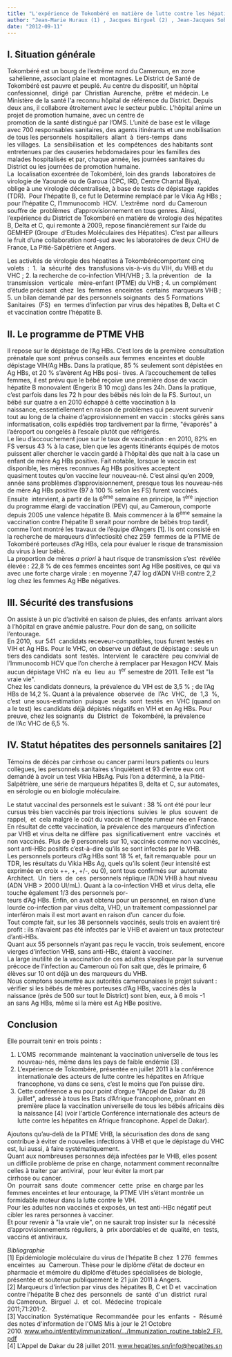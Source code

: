 ```yaml
---
title: "L'expérience de Tokombéré en matière de lutte contre les hépatites"
author: "Jean-Marie Huraux (1) , Jacques Birguel (2) , Jean-Jacques Sobnangou (3), Amélie Rameau (4), Vincent Thibault (1), Françoise Lunel (4) . (1) DETIV ERI UMPC, Service de Virologie, Hôpital Pitié-Salpêtrière, Paris, France. (2) Laboratoire de l’Hôpital privé catholique de Tokombéré, Cameroun. (3) Service de Santé publique du District de Tokombéré, Cameroun. (4) Laboratoire de Virologie, CHU d’Angers, France."
date: "2012-09-11"
---
```


## I. Situation générale

Tokombéré est un bourg de l’extrême nord du Cameroun, en zone  sahélienne, associant plaine et  montagnes. Le District de Santé de Tokombéré est pauvre et peuplé. Au centre du dispositif, un hôpital confessionnel,  dirigé  par  Christian  Aurenche,  prêtre  et médecin. Le Ministère de la santé l'a reconnu hôpital de référence du District. Depuis deux ans, il collabore étroitement avec le secteur public. L’hôpital anime un projet de promotion humaine, avec un centre de  
promotion de la santé distingué par l’OMS. L’unité de base est le village avec 700 responsables sanitaires, des agents itinérants et une mobilisation de tous les personnels  hospitaliers  allant  à  tiers-temps  dans  les villages.  La  sensibilisation  et  les  compétences  des habitants sont entretenues par des causeries hebdomadaires pour les familles des malades hospitalisés et par, chaque année, les journées sanitaires du District ou les journées de promotion humaine.  
La  localisation excentrée de Tokombéré, loin des grands  laboratoires de virologie de Yaoundé ou de Garoua (CPC, IRD, Centre Chantal Biya), oblige à une virologie décentralisée, à base de tests de dépistage  rapides  (TDR).  Pour l’hépatite B, ce fut le Determine remplacé par le Vikia Ag HBs ; pour l’hépatite C, l’Immunocomb  HCV.  L’extrême  nord  du Cameroun souffre de  problèmes  d’approvisionnement en tous genres. Ainsi, l’expérience du District de Tokombéré en matière de virologie des hépatites B, Delta et C, qui remonte à 2009, repose financièrement sur l’aide du  GEMHEP (Groupe  d’Etudes Moléculaires des Hépatites). C’est par ailleurs le fruit d’une collaboration nord-sud avec les laboratoires de deux CHU de France, La Pitié-Salpêtrière et Angers.

Les activités de virologie des hépatites à Tokombérécomportent cinq  volets  :  1.  la  sécurité  des  transfusions vis-à-vis du VIH, du VHB et du VHC ; 2. la recherche de co-infection VIH/VHB ; 3. la prévention   de   la   transmission   verticale   mère-enfant (PTME) du VHB ; 4. un complément d’étude précisant  chez  les  femmes  enceintes  certains  marqueurs VHB ; 5. un bilan demandé par des personnels soignants  des 5 Formations  Sanitaires  (FS)  en  termes d’infection par virus des hépatites B, Delta et C et vaccination contre l’hépatite B.

## II. Le programme de PTME VHB

Il repose sur le dépistage de l’Ag HBs. C’est lors de la première  consultation prénatale que sont  prévus conseils aux femmes  enceintes et double  dépistage VIH/Ag HBs. Dans la pratique, 85 % seulement sont dépistées en Ag HBs, et 20 % s’avèrent Ag HBs posi- tives. A l’accouchement de telles femmes, il est prévu que le bébé reçoive une première dose de vaccin hépatite B monovalent (Engerix B 10 mcg) dans les 24h. Dans la pratique, c’est parfois dans les 72 h pour des bébés nés loin de la FS. Surtout, un bébé sur quatre a en 2010 échappé à cette vaccination à la naissance, essentiellement en raison de problèmes qui peuvent survenir tout au long de la chaine d’approvisionnement en vaccin : stocks gérés sans informatisation, colis expédiés trop tardivement par la firme, "évaporés" à l’aéroport ou congelés à l’escale plutôt que réfrigérés.  
Le lieu d’accouchement joue sur le taux de vaccination : en 2010, 82% en FS versus 43 % à la case, bien que les agents itinérants équipés de motos puissent aller chercher le vaccin gardé à l’hôpital dès que nait à la case un enfant de mère Ag HBs positive. Fait notable, lorsque le vaccin est disponible, les mères reconnues Ag HBs positives acceptent quasiment toutes qu’on vaccine leur nouveau-né. C’est ainsi qu’en 2009, année sans problèmes d’approvisionnement, presque tous les nouveau-nés de mère Ag HBs positive (97 à 100 % selon les FS) furent vaccinés.  
Ensuite  intervient, à partir de la 6<sup>ème</sup> semaine en principe, la 1<sup>ère</sup> injection du programme élargi de vaccination (PEV) qui, au Cameroun, comporte depuis 2005 une valence hépatite B. Mais commencer à la 6<sup>ème</sup> semaine la vaccination contre l’hépatite B serait pour nombre de bébés trop tardif, comme l’ont montré les travaux de l’équipe d’Angers [1]. Ils ont consisté en la recherche de marqueurs d’infectiosité chez 259  femmes de la PTME de Tokombéré porteuses d’Ag HBs, cela pour évaluer le risque de transmission du virus à leur bébé.  
La proportion de mères _a priori_ à haut risque de transmission s’est  révélée élevée : 22,8 % de ces femmes enceintes sont Ag HBe positives, ce qui va avec une forte charge virale : en moyenne 7,47 log d’ADN VHB contre 2,2 log chez les femmes Ag HBe négatives.

## III. Sécurité des transfusions

On assiste à un pic d’activité en saison de pluies, des enfants  arrivant alors à l’hôpital en grave anémie palustre. Pour don de sang, on sollicite l’entourage.  
En 2010,  sur 541  candidats receveur-compatibles, tous furent testés en VIH et Ag HBs. Pour le VHC, on observe un défaut de dépistage : seuls un tiers des candidats  sont  testés.  Intervient  le  caractère  peu convivial de l’Immunocomb HCV que l’on cherche à remplacer par Hexagon HCV. Mais aucun dépistage VHC  n’a  eu  lieu  au  1<sup>er</sup> semestre de 2011. Telle est "la vraie vie".  
Chez les candidats donneurs, la prévalence du VIH est de 3,5 % ; de l’Ag HBs de 14,2 %. Quant à la prévalence  observée  de  l’Ac  VHC,  de  1,3  %,  c’est  une sous-estimation  puisque  seuls  sont  testés  en  VHC (quand on a le test) les candidats déjà dépistés négatifs en VIH et en Ag HBs. Pour preuve, chez les soignants  du  District  de  Tokombéré, la prévalence de l’Ac VHC de 6,5 %.

## IV. Statut hépatites des personnels sanitaires [2]

Témoins de décès par cirrhose ou cancer parmi leurs patients ou leurs collègues, les personnels sanitaires s’inquiètent et 93 d’entre eux ont demandé à avoir un test Vikia HBsAg. Puis l’on a déterminé, à la Pitié-Salpêtrière, une série de marqueurs hépatites B, delta et C, sur automates, en sérologie ou en biologie moléculaire.

Le statut vaccinal des personnels est le suivant : 38 % ont été pour leur cursus très bien vaccinés par trois injections  suivies  le  plus  souvent  de  rappel,  et  cela malgré le coût du vaccin et l’inepte rumeur née en France. En résultat de cette vaccination, la prévalence des marqueurs d’infection par VHB et virus delta ne diffère  pas  significativement  entre  vaccinés  et  non vaccinés. Plus de 9 personnels sur 10, vaccinés comme non vaccinés, sont anti-HBc positifs c’est-à-dire qu’ils se sont infectés par le VHB.  
Les personnels porteurs d’Ag HBs sont 18 % et, fait remarquable  pour un TDR, les résultats du Vikia HBs Ag, quels qu’ils soient (leur intensité est exprimée en croix ++, +, +/-, ou 0), sont tous confirmés sur  automate  Architect.  Un  tiers  de  ces  personnels réplique l’ADN VHB à haut niveau (ADN VHB > 2000 UI/mL). Quant à la co-infection VHB et virus delta, elle touche également 1/3 des personnels por-  
teurs d’Ag HBs. Enfin, on avait obtenu pour un personnel, en raison d’une lourde co-infection par virus delta, VHD, un traitement compassionnel par interféron mais il est mort avant en raison d’un  cancer du foie.  
Tout compte fait, sur les 38 personnels vaccinés, seuls trois en avaient tiré profit : ils n’avaient pas été infectés par le VHB et avaient un taux protecteur d’anti-HBs.  
Quant aux 55 personnels n’ayant pas reçu le vaccin, trois seulement, encore vierges d’infection VHB, sans anti-HBc, étaient à vacciner.  
La large inutilité de la vaccination de ces adultes s’explique par la  survenue précoce de l’infection au Cameroun où l’on sait que, dès le primaire, 6 élèves sur 10 ont déjà un des marqueurs du VHB.  
Nous comptons soumettre aux autorités camerounaises le projet suivant : vérifier si les bébés de mères porteuses d’Ag HBs, vaccinés dès la naissance (près de 500 sur tout le District) sont bien, eux, à 6 mois -1 an sans Ag HBs, même si la mère est Ag HBe positive.

## Conclusion

Elle pourrait tenir en trois points :

1.  L’OMS  recommande  maintenant la vaccination universelle de tous les nouveau-nés, même dans les pays de faible endémie [3] .  
2.  L’expérience de Tokombéré, présentée en juillet 2011 à la conférence internationale des acteurs de lutte contre les hépatites en Afrique francophone, va dans ce sens, c’est le moins que l’on puisse dire.  
3.  Cette conférence a eu pour point d’orgue "l’Appel de Dakar  du 28 juillet", adressé à tous les Etats d’Afrique francophone, prônant en première place la vaccination universelle de tous les bébés africains dès la naissance [4] (voir l'article Conférence internationale des acteurs de lutte contre les hépatites en Afrique francophone. Appel de Dakar).

Ajoutons qu’au-delà de la PTME VHB, la sécurisation des dons de sang contribue à éviter de nouvelles infections à VHB et que le dépistage du VHC est, lui aussi, à faire systématiquement.  
Quant aux nombreuses personnes déjà infectées par le VHB, elles posent un difficile problème de prise en charge, notamment comment reconnaître celles à traiter par antiviral,  pour leur éviter la mort par  
cirrhose ou cancer.  
On  pourrait  sans  doute  commencer  cette  prise  en charge par les femmes enceintes et leur entourage, la PTME VIH s’étant montrée un formidable moteur dans la lutte contre le VIH.  
Pour les adultes non vaccinés et exposés, un test anti-HBc négatif peut cibler les rares personnes à vacciner.  
Et pour revenir à "la vraie vie", on ne saurait trop insister sur la  nécessité d’approvisionnements réguliers, à  prix abordables et de  qualité, en  tests, vaccins et antiviraux.

_Bibliographie_  
[1] Epidémiologie moléculaire du virus de l’hépatite B chez  1 276  femmes  enceintes  au  Cameroun. Thèse pour le diplôme d’état de docteur en pharmacie et mémoire du diplôme d’études spécialisées de biologie, présentée et soutenue publiquement le 21 juin 2011 à Angers.  
[2] Marqueurs d'infection par virus des hépatites B, C et D et  vaccination contre l'hépatite B chez des  personnels  de  santé  d'un  district  rural  du Cameroun.  Birguel  J.  et  col.  Médecine  tropicale  
2011;71:201-2.  
[3] Vaccination  Systématique  Recommandée  pour les  enfants  -  Résumé des notes d'information de l'OMS Mis à jour le 21 Octobre  2010. www.who.int/entity/immunization/.../Immunization_routine_table2_FR.pdf  
[4] L'Appel de Dakar du 28 juillet 2011. www.hepatites.sn/info@hepatites.sn